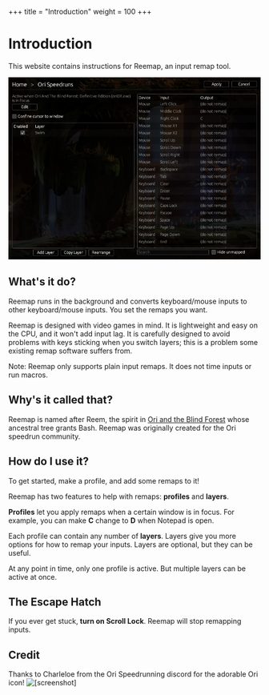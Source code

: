 +++
title = "Introduction"
weight = 100
+++

# Introduction

This website contains instructions for Reemap, an input remap tool.

![screenshot](/images/tutorial/example.png)

## What's it do?

Reemap runs in the background and converts keyboard/mouse inputs to other keyboard/mouse inputs. You
set the remaps you want.

Reemap is designed with video games in mind. It is lightweight and easy on the CPU, and it won't
add input lag. It is carefully designed to avoid problems with keys sticking when you switch layers;
this is a problem some existing remap software suffers from.

Note: Reemap only supports plain input remaps. It does not time inputs or run macros.

## Why's it called that?

Reemap is named after Reem, the spirit in [Ori and the Blind Forest][Ori] whose ancestral
tree grants Bash. Reemap was originally created for the Ori speedrun community.

## How do I use it?

To get started, make a profile, and add some remaps to it!

Reemap has two features to help with remaps: **profiles** and **layers**.

**Profiles** let you apply remaps when a certain window is in focus. For example, you can make
**C** change to **D** when Notepad is open.

Each profile can contain any number of **layers**. Layers give you more options for how to remap
your inputs. Layers are optional, but they can be useful.

At any point in time, only one profile is active. But multiple layers can be active at once.

## The Escape Hatch

If you ever get stuck, **turn on Scroll Lock**. Reemap will stop remapping inputs.


## Credit

Thanks to Charleloe from the Ori Speedrunning discord for the adorable Ori icon!
<img alt="[screenshot]" src="images/lurk.png" style="height: 1.5em;">

[Ori]: https://www.orithegame.com/